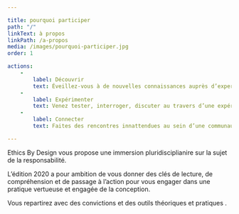 ```yaml
---

title: pourquoi participer
path: "/"
linkText: à propos
linkPath: /a-propos
media: /images/pourquoi-participer.jpg
order: 1

actions:
    - 
        label: Découvrir
        text: Éveillez-vous à de nouvelles connaissances auprès d’experts et repartez avec des convictions.
    - 
        label: Expérimenter
        text: Venez tester, interroger, discuter au travers d’une expérience collaborative, de formats favorisant l’échange.
    - 
        label: Connecter
        text: Faites des rencontres innattendues au sein d’une communauté d’acteurs engagés.

---
```


Ethics By Design vous propose une immersion pluridisciplianire sur la sujet de la responsabilité. 

L’édition 2020 a pour ambition de vous donner des clés de lecture, de compréhension et de passage à l’action pour vous engager dans une pratique vertueuse et engagée de la conception.

Vous repartirez avec des convictions et des outils théoriques et pratiques . 

